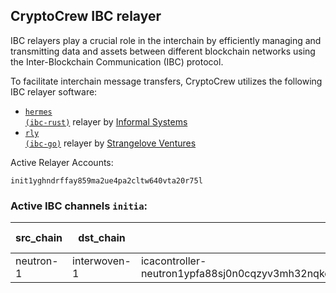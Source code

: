## CryptoCrew IBC relayer
IBC relayers play a crucial role in the interchain by efficiently managing and transmitting data and assets between different blockchain networks using the Inter-Blockchain Communication (IBC) protocol.

To facilitate interchain message transfers, CryptoCrew utilizes the following IBC relayer software: 
- <a href="https://github.com/informalsystems/hermes"><code>hermes (ibc-rust)</code></a> relayer by [Informal Systems](https://github.com/informalsystems)
- <a href="https://github.com/cosmos/relayer"><code>rly (ibc-go)</code></a> relayer by [Strangelove Ventures](https://github.com/strangelove-ventures)

Active Relayer Accounts:
```
init1yghndrffay859ma2ue4pa2cltw640vta20r75l
```

### Active IBC channels `initia`:
| src_chain | dst_chain | IBC port | IBC channel |
| --------------- | --------------- | ------------ | ------------------- |
| neutron-1 | interwoven-1 | icacontroller-neutron1ypfa88sj0n0cqzyv3mh32nqke38xul3cye68c9jyq0y73n4z67zslvr824.drop_PUMP | channel-7028 |